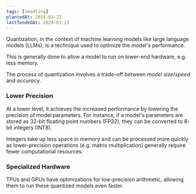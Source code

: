 ```yaml
---
tags: [seedling]
plantedAt: 2024-03-22
lastTendedAt: 2024-03-22
---
```

Quantization, in the context of machine learning models like large language models (LLMs), is a technique used to optimize the model's performance.

This is generally done to allow a model to run on lower-end hardware, e.g. less memory.

The process of quantization involves a trade-off between *model size*/*speed* and *accuracy*.

### Lower Precision

At a lower level, it achieves the increased performance by lowering the precision of model parameters. For instance, if a model's parameters are stored as 32-bit floating point numbers (FP32), they can be converted to 8-bit integers (INT8).

Integers take up less space in memory and can be processed more quickly as lower-precision operations (e.g. matrix multiplication) generally require fewer computational resources.

### Specialized Hardware

TPUs and GPUs have optimizations for low-precision arithmetic, allowing them to run these quantized models even faster.
